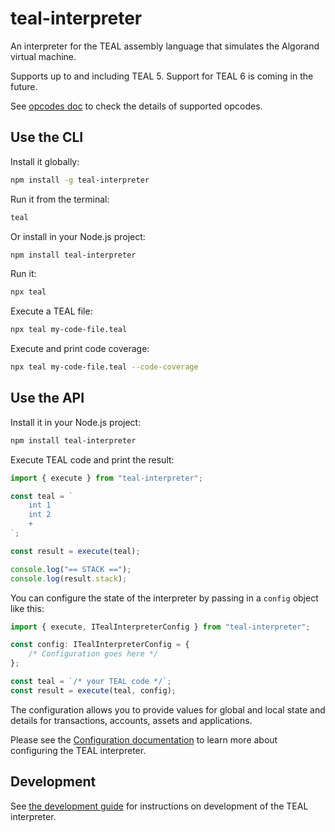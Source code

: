 # teal-interpreter

An interpreter for the TEAL assembly language that simulates the Algorand virtual machine.

Supports up to and including TEAL 5. Support for TEAL 6 is coming in the future.

See [opcodes doc](docs/opcodes.md) to check the details of supported opcodes.

## Use the CLI

Install it globally:

```bash
npm install -g teal-interpreter
```

Run it from the terminal:

```bash
teal
```

Or install in your Node.js project:

```bash
npm install teal-interpreter
```

Run it:

```bash
npx teal
```

Execute a TEAL file:

```bash
npx teal my-code-file.teal
```

Execute and print code coverage:

```bash
npx teal my-code-file.teal --code-coverage
```


## Use the API

Install it in your Node.js project:

```bash
npm install teal-interpreter
```

Execute TEAL code and print the result:

```typescript
import { execute } from "teal-interpreter";

const teal = `
    int 1
    int 2
    +
`;

const result = execute(teal);

console.log("== STACK ==");
console.log(result.stack);
```

You can configure the state of the interpreter by passing in a `config` object like this:

```typescript
import { execute, ITealInterpreterConfig } from "teal-interpreter";

const config: ITealInterpreterConfig = {
    /* Configuration goes here */
};

const teal = `/* your TEAL code */`;
const result = execute(teal, config);
```

The configuration allows you to provide values for global and local state and details for transactions, accounts, assets and applications.

Please see the [Configuration documentation](./docs/configuration.md) to learn more about configuring the TEAL interpreter.

## Development

See [the development guide](docs/development.md) for instructions on development of the TEAL interpreter.